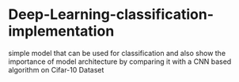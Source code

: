 # Deep-Learning-classification-implementation
simple model that can be used for classification and also show the importance of model architecture by comparing it with a CNN based algorithm on Cifar-10 Dataset
